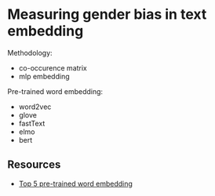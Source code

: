 # Measuring gender bias in text embedding


Methodology:
- co-occurence matrix
- mlp embedding 


Pre-trained word embedding:
- word2vec
- glove
- fastText
- elmo
- bert


## Resources

- [Top 5 pre-trained word embedding](https://patil-aakanksha.medium.com/top-5-pre-trained-word-embeddings-20de114bc26)


